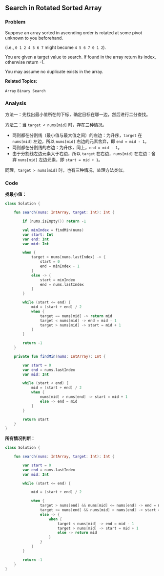 ## Search in Rotated Sorted Array

### Problem

Suppose an array sorted in ascending order is rotated at some pivot unknown to you beforehand.

(i.e., `0 1 2 4 5 6 7` might become `4 5 6 7 0 1 2`).

You are given a target value to search. If found in the array return its index, otherwise return -1.

You may assume no duplicate exists in the array.

**Related Topics:**

`Array` `Binary Search`

### Analysis

方法一：先找出最小值所在的下标，确定目标在哪一边，然后进行二分查找。

方法二：当 `target < nums[mid]` 时，存在三种情况。
- 两则都在分割线（最小值与最大值之间）的左边：为升序，`target` 在 `nums[mid]` 左边，所以 `nums[mid]` 右边的元素舍弃，即 `end = mid - 1`。
- 两则都在分割线的右边：为升序，同上，`end = mid - 1`。
- 由于分割线左边元素大于右边，所以 `target` 在右边，`nums[mid]` 在左边：舍弃 `nums[mid]` 左边元素，即 `start = mid + 1`。

同理，`target > nums[mid]` 时，也有三种情况，处理方法类似。

### Code

**找最小值：**

```kotlin
class Solution {

    fun search(nums: IntArray, target: Int): Int {

        if (nums.isEmpty()) return -1

        val minIndex = findMin(nums)
        var start: Int
        var end: Int
        var mid: Int

        when {
            target > nums[nums.lastIndex] -> {
                start = 0
                end = minIndex - 1
            }
            else -> {
                start = minIndex
                end = nums.lastIndex
            }
        }

        while (start <= end) {
            mid = (start + end) / 2
            when {
                target == nums[mid] -> return mid
                target < nums[mid] -> end = mid - 1
                target > nums[mid] -> start = mid + 1
            }
        }

        return -1
    }

    private fun findMin(nums: IntArray): Int {

        var start = 0
        var end = nums.lastIndex
        var mid: Int

        while (start < end) {
            mid = (start + end) / 2
            when {
                nums[mid] > nums[end] -> start = mid + 1
                else -> end = mid
            }
        }

        return start
    }
}
```

**所有情况判断：**

```kotlin
class Solution {

    fun search(nums: IntArray, target: Int): Int {

        var start = 0
        var end = nums.lastIndex
        var mid: Int

        while (start <= end) {

            mid = (start + end) / 2

            when {
                target > nums[end] && nums[mid] <= nums[end] -> end = mid - 1
                target <= nums[end] && nums[mid] > nums[end] -> start = mid + 1
                else -> {
                    when {
                        target < nums[mid] -> end = mid - 1
                        target > nums[mid] -> start = mid + 1
                        else -> return mid
                    }
                }
            }
        }

        return -1
    }
}
```